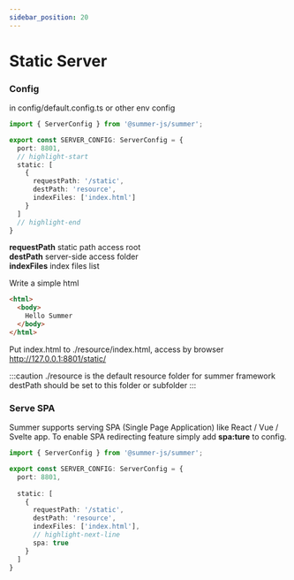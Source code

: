 ```yaml
---
sidebar_position: 20
---
```


# Static Server

### Config

in config/default.config.ts or other env config
```ts
import { ServerConfig } from '@summer-js/summer';

export const SERVER_CONFIG: ServerConfig = {
  port: 8801,
  // highlight-start
  static: [
    {
      requestPath: '/static',
      destPath: 'resource',
      indexFiles: ['index.html']
    }
  ]
  // highlight-end
}
```

**requestPath** static path access root<br/>
**destPath** server-side access folder<br/>
**indexFiles** index files list

Write a simple html
```html
<html>
  <body>
    Hello Summer
  </body>
</html>
```
Put index.html to ./resource/index.html, access by browser http://127.0.0.1:8801/static/ 

:::caution
./resource is the default resource folder for summer framework destPath should be set to this folder or subfolder
:::


### Serve SPA
Summer supports serving SPA (Single Page Application) like React / Vue / Svelte app.
To enable SPA redirecting feature simply add **spa:ture** to config.

```ts
import { ServerConfig } from '@summer-js/summer';

export const SERVER_CONFIG: ServerConfig = {
  port: 8801,
  
  static: [
    {
      requestPath: '/static',
      destPath: 'resource',
      indexFiles: ['index.html'],
      // highlight-next-line
      spa: true
    }
  ]
}
```